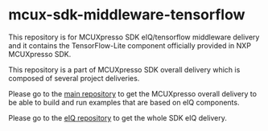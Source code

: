 # mcux-sdk-middleware-tensorflow

This repository is for MCUXpresso SDK eIQ/tensorflow middleware delivery and it contains the TensorFlow-Lite component officially provided in NXP MCUXpresso SDK. 

This repository is a part of MCUXpresso SDK overall delivery which is composed of several project deliveries.

Please go to the [main repository](https://github.com/NXPmicro/mcux-sdk/) to get the MCUXpresso overall delivery to be able to build and run examples that are based on eIQ components.

Please go to the [eIQ repository](https://github.com/NXPmicro/mcux-sdk-middleware-eiq/) to get the whole SDK eIQ delivery.
